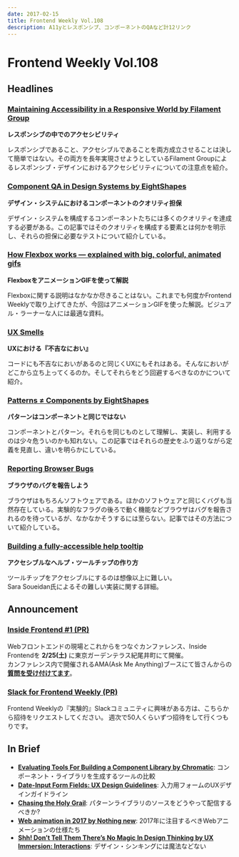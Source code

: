 ```yaml
---
date: 2017-02-15
title: Frontend Weekly Vol.108
description: A11yとレスポンシブ、コンポーネントのQAなど計12リンク
---
```


# Frontend Weekly Vol.108

## Headlines

### [Maintaining Accessibility in a Responsive World by Filament Group](https://www.filamentgroup.com/lab/accessible-responsive.html)

**レスポンシブの中でのアクセシビリティ**

レスポンシブであること、アクセシブルであることを両方成立させることは決して簡単ではない。その両方を長年実現させようとしているFilament Groupによるレスポンシブ・デザインにおけるアクセシビリティについての注意点を紹介。

### [Component QA in Design Systems by EightShapes](https://medium.com/eightshapes-llc/component-qa-in-design-systems-b18cb4decb9c#.a5qqaikac)

**デザイン・システムにおけるコンポーネントのクオリティ担保**

デザイン・システムを構成するコンポーネントたちには多くのクオリティを達成する必要がある。この記事ではそのクオリティを構成する要素とは何かを明示し、それらの担保に必要なテストについて紹介している。

### [How Flexbox works — explained with big, colorful, animated gifs](https://medium.freecodecamp.com/an-animated-guide-to-flexbox-d280cf6afc35#.e49vvgja3)

**FlexboxをアニメーションGIFを使って解説**

Flexboxに関する説明はなかなか尽きることはない。これまでも何度かFrontend Weeklyで取り上げてきたが、今回はアニメーションGIFを使った解説。ビジュアル・ラーナーな人には最適な資料。

### [UX Smells](https://uxdesign.cc/ux-smells-fa971feef820#.pgxbgyuwn)

**UXにおける『不吉なにおい』**

コードにも不吉なにおいがあるのと同じくUXにもそれはある。そんなにおいがどこから立ち上ってくるのか。そしてそれらをどう回避するべきなのかについて紹介。

### [Patterns ≠ Components by EightShapes](https://medium.com/eightshapes-llc/patterns-components-2ce778cbe4e8#.aegw2ekax)

**パターンはコンポーネントと同じではない**

コンポーネントとパターン。それらを同じものとして理解し、実装し、利用するのは少々危ういのかも知れない。この記事ではそれらの歴史をふり返りながら定義を見直し、違いを明らかにしている。

### [Reporting Browser Bugs](https://www.rachelandrew.co.uk/archives/2017/01/30/reporting-browser-bugs/)

**ブラウザのバグを報告しよう**

ブラウザはもちろんソフトウェアである。ほかのソフトウェアと同じくバグも当然存在している。実験的なフラグの後ろで動く機能などブラウザはバグを報告されるのを待っているが、なかなかそうするには至らない。記事ではその方法について紹介している。

### [Building a fully-accessible help tooltip](https://sarasoueidan.com/blog/accessible-tooltips/)

**アクセシブルなヘルプ・ツールチップの作り方**

ツールチップをアクセシブルにするのは想像以上に難しい。  
Sara Soueidan氏によるその難しい実装に関する詳細。

## Announcement

### [Inside Frontend #1 (PR)](http://inside-frontend.com/)

Webフロントエンドの現場とこれからをつなぐカンファレンス、Inside Frontendを **2/25(土)** に東京ガーデンテラス紀尾井町にて開催。  
カンファレンス内で開催されるAMA(Ask Me Anything)ブースにて皆さんからの[**質問を受け付けてます**](https://github.com/insidefrontend/issue1-ama)。

### [Slack for Frontend Weekly (PR)](https://studiomohawk.typeform.com/to/Kj8Gaj)

Frontend Weeklyの『実験的』Slackコミュニティに興味がある方は、こちらから招待をリクエストしてください。 週次で50人くらいずつ招待をして行くつもりです。

## In Brief

* [**Evaluating Tools For Building a Component Library by Chromatic**](https://chromatichq.com/blog/evaluating-tools-building-component-library): コンポーネント・ライブラリを生成するツールの比較
* [**Date-Input Form Fields: UX Design Guidelines**](https://www.nngroup.com/articles/date-input/): 入力用フォームのUXデザインガイドライン
* [**Chasing the Holy Grail**](https://medium.com/@marcelosomers/chasing-the-holy-grail-bbc0b7cce365#.mgm78veq2): パターンライブラリのソースをどうやって配信するべきか?
* [**Web animation in 2017 by Nothing new**](https://birtles.wordpress.com/2017/01/10/web-animation-in-2017/): 2017年に注目するべきWebアニメーションの仕様たち
* [**Shh! Don’t Tell Them There’s No Magic In Design Thinking by UX Immersion: Interactions**](https://medium.com/ux-immersion-interactions/ssh-dont-tell-them-there-s-no-magic-in-design-thinking-b95f33867656#.uot6bf7d4): デザイン・シンキングには魔法などない
